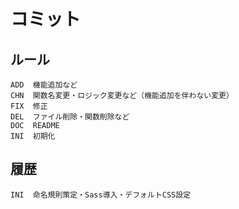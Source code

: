 # コミット

## ルール

```
ADD  機能追加など
CHN  関数名変更・ロジック変更など（機能追加を伴わない変更）
FIX  修正
DEL  ファイル削除・関数削除など
DOC  README
INI  初期化
```

## 履歴

```
INI  命名規則策定・Sass導入・デフォルトCSS設定
```
